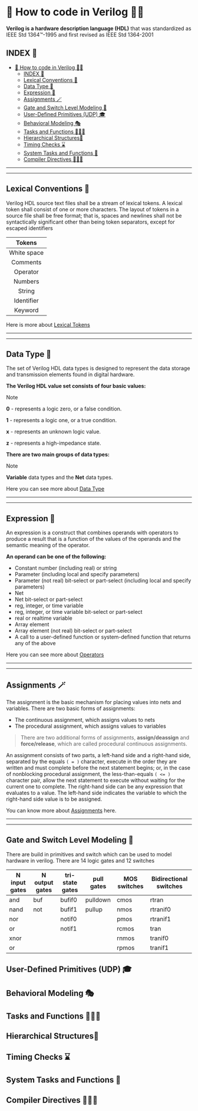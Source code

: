 # 👣 How to code in Verilog ✍🏼

**Verilog is a hardware description language (HDL)** that was standardized as IEEE Std 1364™-1995 and first revised as IEEE Std 1364-2001

## INDEX 📂



- [👣 How to code in Verilog ✍🏼](#-how-to-code-in-verilog-)
  - [INDEX 📂](#index-)
  - [Lexical Conventions 🔢](#lexical-conventions-)
  - [Data Type 🧩](#data-type-)
  - [Expression 🎲](#expression-)
  - [Assignments 🪄](#assignments-)
  - [Gate and Switch Level Modeling 🧱](#gate-and-switch-level-modeling-)
  - [User-Defined Primitives (UDP) 🎓](#user-defined-primitives-udp-)
  - [Behavioral Modeling 🎭](#behavioral-modeling-)
  - [Tasks and Functions 🧗🏼‍♀️](#tasks-and-functions-️)
  - [Hierarchical Structures🌲](#hierarchical-structures)
  - [Timing Checks ⌛](#timing-checks-)
  - [System Tasks and Functions 🔮](#system-tasks-and-functions-)
  - [Compiler Directives 🧜🏼‍♂️](#compiler-directives-️)

---
---


## Lexical Conventions 🔢 

Verilog HDL source text files shall be a stream of lexical tokens. A lexical token shall consist of one or more
characters. The layout of tokens in a source file shall be free format; that is, spaces and newlines shall not be
syntactically significant other than being token separators, except for escaped identifiers

| Tokens |
| :--------: |
| White space |
| Comments |
| Operator |
| Numbers | 
| String | 
| Identifier |
| Keyword |

Here is more about [Lexical Tokens](Lexical%20Token.md)

---
---


## Data Type 🧩

The set of Verilog HDL data types is designed to represent the data storage and transmission elements found in digital hardware.

**The Verilog HDL value set consists of four basic values:**
> [!NOTE]
> **0** - represents a logic zero, or a false condition.
> 
> **1** - represents a logic one, or a true condition.
> 
> **x** - represents an unknown logic value.
> 
> **z** - represents a high-impedance state.

**There are two main groups of data types:**

> [!NOTE]
> **Variable** data types and the **Net** data types.

Here you can see more about [Data Type](Data%20type.md)

---
---

## Expression 🎲

An expression is a construct that combines operands with operators to produce a result that is a function of the values of the operands and the semantic meaning of the operator.

**An operand can be one of the following:**

-  Constant number (including real) or string
-  Parameter (including local and specify parameters)
- Parameter (not real) bit-select or part-select (including local and specify parameters)
- Net
- Net bit-select or part-select
- reg, integer, or time variable
- reg, integer, or time variable bit-select or part-select
- real or realtime variable
- Array element
- Array element (not real) bit-select or part-select
- A call to a user-defined function or system-defined function that returns any of the above

Here you can see more about [Operators](operators.md)

---
---

## Assignments 🪄

The assignment is the basic mechanism for placing values into nets and variables. There are two basic forms
of assignments:
- The continuous assignment, which assigns values to nets
- The procedural assignment, which assigns values to variables

> There are two additional forms of assignments, **assign/deassign** and **force/release**, which are called procedural continuous assignments.

An assignment consists of two parts, a left-hand side and a right-hand side, separated by the equals `( = )` character, execute in the order they are written and must complete before the next statement begins; or, in the case of nonblocking procedural assignment, the less-than-equals `( <= )` character pair, allow the next statement to execute without waiting for the current one to complete. The right-hand side can be any expression that evaluates to a value. The left-hand side indicates the variable to which the right-hand side value is to be assigned.

You can know more about [Assignments](assignment.md) here.

---
---

## Gate and Switch Level Modeling 🧱

There are build in primitives and switch which can be used to model hardware in verilog. 
There are 14 logic gates and 12 switches

| N input gates | N output gates | tri-state gates | pull gates | MOS switches | Bidirectional switches |
|---------------|----------------|-----------------|------------|--------------|------------------------|
| and           | buf            | bufif0          | pulldown   | cmos         | rtran                  |
| nand          | not            | bufif1          | pullup     | nmos         | rtranif0               |
| nor           |                | notif0          |            | pmos         | rtranif1               |
| or            |                | notif1          |            | rcmos        | tran                   |
| xnor          |                |                 |            | rnmos        | tranif0                |
| or            |                |                 |            | rpmos        | tranif1                |

## User-Defined Primitives (UDP) 🎓

## Behavioral Modeling 🎭

## Tasks and Functions 🧗🏼‍♀️

## Hierarchical Structures🌲

## Timing Checks ⌛

## System Tasks and Functions 🔮

## Compiler Directives 🧜🏼‍♂️


